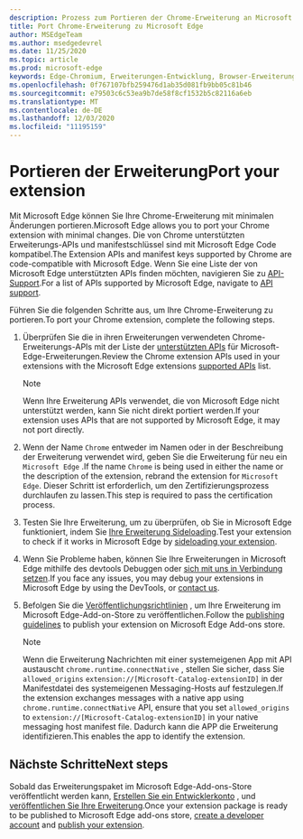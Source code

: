 ```yaml
---
description: Prozess zum Portieren der Chrome-Erweiterung an Microsoft Edge.
title: Port Chrome-Erweiterung zu Microsoft Edge
author: MSEdgeTeam
ms.author: msedgedevrel
ms.date: 11/25/2020
ms.topic: article
ms.prod: microsoft-edge
keywords: Edge-Chromium, Erweiterungen-Entwicklung, Browser-Erweiterungen, Addons, Partner Center, Entwickler
ms.openlocfilehash: 0f767107bfb259476d1ab35d081fb9bb05c81b46
ms.sourcegitcommit: e79503c6c53ea9b7de58f8cf1532b5c82116a6eb
ms.translationtype: MT
ms.contentlocale: de-DE
ms.lasthandoff: 12/03/2020
ms.locfileid: "11195159"
---
```

# <span data-ttu-id="5817a-104">Portieren der Erweiterung</span><span class="sxs-lookup"><span data-stu-id="5817a-104">Port your extension</span></span>  

<span data-ttu-id="5817a-105">Mit Microsoft Edge können Sie Ihre Chrome-Erweiterung mit minimalen Änderungen portieren.</span><span class="sxs-lookup"><span data-stu-id="5817a-105">Microsoft Edge allows you to port your Chrome extension with minimal changes.</span></span>  <span data-ttu-id="5817a-106">Die von Chrome unterstützten Erweiterungs-APIs und manifestschlüssel sind mit Microsoft Edge Code kompatibel.</span><span class="sxs-lookup"><span data-stu-id="5817a-106">The Extension APIs and manifest keys supported by Chrome are code-compatible with Microsoft Edge.</span></span>  <span data-ttu-id="5817a-107">Wenn Sie eine Liste der von Microsoft Edge unterstützten APIs finden möchten, navigieren Sie zu [API-Support][ExtensionApiSupport].</span><span class="sxs-lookup"><span data-stu-id="5817a-107">For a list of APIs supported by Microsoft Edge, navigate to [API support][ExtensionApiSupport].</span></span>  

<span data-ttu-id="5817a-108">Führen Sie die folgenden Schritte aus, um Ihre Chrome-Erweiterung zu portieren.</span><span class="sxs-lookup"><span data-stu-id="5817a-108">To port your Chrome extension, complete the following steps.</span></span>  

1.  <span data-ttu-id="5817a-109">Überprüfen Sie die in ihren Erweiterungen verwendeten Chrome-Erweiterungs-APIs mit der Liste der [unterstützten APIs][ExtensionApiSupport] für Microsoft-Edge-Erweiterungen.</span><span class="sxs-lookup"><span data-stu-id="5817a-109">Review the Chrome extension APIs used in your extensions with the Microsoft Edge extensions [supported APIs][ExtensionApiSupport] list.</span></span>  
    
    > [!NOTE]
    > <span data-ttu-id="5817a-110">Wenn Ihre Erweiterung APIs verwendet, die von Microsoft Edge nicht unterstützt werden, kann Sie nicht direkt portiert werden.</span><span class="sxs-lookup"><span data-stu-id="5817a-110">If your extension uses APIs that are not supported by Microsoft Edge, it may not port directly.</span></span>  
    
1.  <span data-ttu-id="5817a-111">Wenn der Name `Chrome` entweder im Namen oder in der Beschreibung der Erweiterung verwendet wird, geben Sie die Erweiterung für neu ein `Microsoft Edge` .</span><span class="sxs-lookup"><span data-stu-id="5817a-111">If the name `Chrome` is being used in either the name or the description of the extension, rebrand the extension for `Microsoft Edge`.</span></span>  <span data-ttu-id="5817a-112">Dieser Schritt ist erforderlich, um den Zertifizierungsprozess durchlaufen zu lassen.</span><span class="sxs-lookup"><span data-stu-id="5817a-112">This step is required to pass the certification process.</span></span>  
1.  <span data-ttu-id="5817a-113">Testen Sie Ihre Erweiterung, um zu überprüfen, ob Sie in Microsoft Edge funktioniert, indem Sie [Ihre Erweiterung Sideloading][ExtensionsGettingStartedExtensionSideloading].</span><span class="sxs-lookup"><span data-stu-id="5817a-113">Test your extension to check if it works in Microsoft Edge by [sideloading your extension][ExtensionsGettingStartedExtensionSideloading].</span></span>  
1.  <span data-ttu-id="5817a-114">Wenn Sie Probleme haben, können Sie Ihre Erweiterungen in Microsoft Edge mithilfe des devtools Debuggen oder [sich mit uns in Verbindung setzen][mailtoExtensionMicrosoft].</span><span class="sxs-lookup"><span data-stu-id="5817a-114">If you face any issues, you may debug your extensions in Microsoft Edge by using the DevTools, or [contact us][mailtoExtensionMicrosoft].</span></span>  
1.  <span data-ttu-id="5817a-115">Befolgen Sie die [Veröffentlichungsrichtlinien][ExtensionsPublishPublishExtension] , um Ihre Erweiterung im Microsoft Edge-Add-on-Store zu veröffentlichen.</span><span class="sxs-lookup"><span data-stu-id="5817a-115">Follow the [publishing guidelines][ExtensionsPublishPublishExtension] to publish your extension on Microsoft Edge Add-ons store.</span></span>  
    
    > [!NOTE]
    > <span data-ttu-id="5817a-116">Wenn die Erweiterung Nachrichten mit einer systemeigenen App mit API austauscht `chrome.runtime.connectNative` , stellen Sie sicher, dass Sie `allowed_origins` `extension://[Microsoft-Catalog-extensionID]` in der Manifestdatei des systemeigenen Messaging-Hosts auf festzulegen.</span><span class="sxs-lookup"><span data-stu-id="5817a-116">If the extension exchanges messages with a native app using `chrome.runtime.connectNative` API, ensure that you set `allowed_origins` to `extension://[Microsoft-Catalog-extensionID]` in your native messaging host manifest file.</span></span>  <span data-ttu-id="5817a-117">Dadurch kann die APP die Erweiterung identifizieren.</span><span class="sxs-lookup"><span data-stu-id="5817a-117">This enables the app to identify the extension.</span></span>  
    
## <span data-ttu-id="5817a-118">Nächste Schritte</span><span class="sxs-lookup"><span data-stu-id="5817a-118">Next steps</span></span>  

<span data-ttu-id="5817a-119">Sobald das Erweiterungspaket im Microsoft Edge-Add-ons-Store veröffentlicht werden kann, [Erstellen Sie ein Entwicklerkonto][ExtensionsPublishCreateDevAccount] , und [veröffentlichen Sie Ihre Erweiterung][ExtensionsPublishPublishExtension].</span><span class="sxs-lookup"><span data-stu-id="5817a-119">Once your extension package is ready to be published to Microsoft Edge add-ons store, [create a developer account][ExtensionsPublishCreateDevAccount] and [publish your extension][ExtensionsPublishPublishExtension].</span></span>  

<!-- links -->  

[ExtensionApiSupport]: ./api-support.md "API-Unterstützung | Microsoft docs"  
[ExtensionsGettingStartedExtensionSideloading]: ../getting-started/extension-sideloading.md "Querladen-Erweiterung | Microsoft docs"  
[ExtensionsPublishCreateDevAccount]: ../publish/create-dev-account.md "Entwickler Registrierung | Microsoft docs"  
[ExtensionsPublishPublishExtension]: ../publish/publish-extension.md "Veröffentlichen Ihrer Erweiterung | Microsoft docs"  

[ChromeDeveloperWebStorePayments]: https://developer.chrome.com/webstore/one_time_payments "Einmalige Zahlungen | Chrome-Entwickler"  

[mailtoExtensionMicrosoft]: mailto:ext_dev_support@microsoft.com "ext_dev_support@microsoft.com"  
